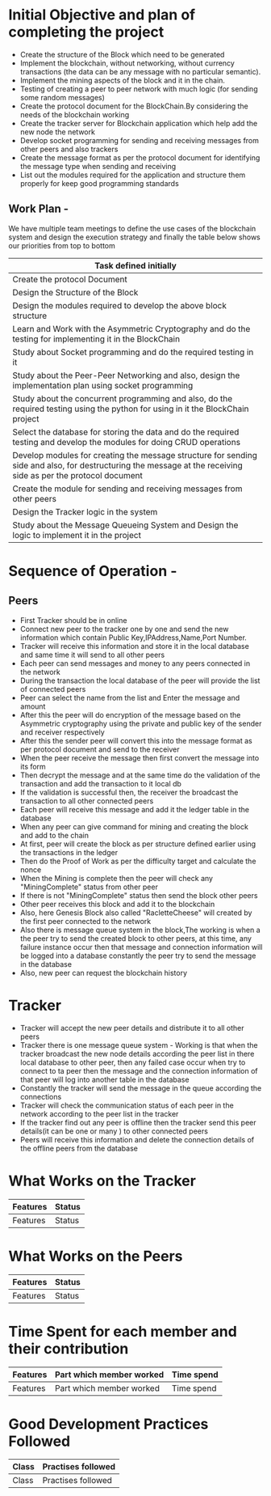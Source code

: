 # Initial Objective and plan of completing the project

* Create the structure of the Block which need to be generated
* Implement the blockchain, without networking, without currency transactions (the data can be any message with no particular semantic).
* Implement the mining aspects of the block and it in the chain.
* Testing of creating a peer to peer network with much logic (for sending some random messages)
* Create the protocol document for the BlockChain.By considering the needs of the blockchain working
* Create the tracker server for Blockchain application which help add the new node the network
* Develop socket programming for sending and receiving messages from other peers and also trackers
* Create the message format as per the protocol document  for identifying the message type when sending and receiving
* List out the modules required for the application and structure them properly for keep good programming standards

## Work Plan - 

We have multiple team  meetings to define the use cases of the blockchain system  and design the execution strategy and finally the table below shows our priorities from top to bottom

|Task defined initially|
|---------------|
|Create the protocol Document|
|Design the Structure of the Block|
|Design the modules required to develop the above block structure|
|Learn and Work with the Asymmetric Cryptography and do the testing for implementing it in the BlockChain|
|Study about Socket programming and do the required testing in it|
|Study about the Peer-Peer Networking and also, design the implementation plan using socket programming|
|Study about the concurrent programming and also, do the required testing using the python for using in it the BlockChain project|
|Select the database for storing the data and do the required testing and develop the modules for doing CRUD operations|
|Develop modules for creating the message structure for sending side and also, for destructuring the message at the receiving side as per the protocol document|
|Create the module for sending and receiving messages from other peers|
|Design the Tracker logic in the system |
|Study about the Message Queueing System and Design the logic to implement it in the project|

# Sequence of Operation - 

## Peers
* First Tracker should be in online 
* Connect new peer to the tracker one by one and send the new information which contain Public Key,IPAddress,Name,Port Number.
* Tracker will receive this information and store it in the local database and same time it will send to all other peers
* Each peer can send messages and money to any peers connected in the network
* During the transaction the local database of the peer will provide the list of connected peers
* Peer can select the name from the list and Enter the message and amount
* After this the peer will do encryption of the message based on the Asymmetric cryptography using the private and public key of the sender and receiver respectively
* After this the sender peer will convert this into the message format as per protocol document and send to the receiver
* When the peer receive the message then first convert the message into its form 
* Then decrypt the message and at the same time do the validation of the transaction and add the transaction to it local db
* If the validation is successful then, the receiver the broadcast the transaction to all other connected peers 
* Each peer will receive this message and add it the ledger table in the database 
* When any peer can give  command for mining and creating the block and add to the chain
* At first, peer will create the block as per structure defined earlier using the transactions in the ledger 
* Then do the Proof of Work as per the difficulty target and calculate the nonce 
* When the Mining is complete then the peer will check  any "MiningComplete" status from other peer
* If there is not "MiningComplete" status then send the block other peers 
* Other peer receives this block and add it to the blockchain
* Also, here Genesis Block also called "RacletteCheese" will created by the first peer connected to the network
* Also there is message queue system in the block,The working is when a the peer try to send the created block to other peers, at this time, any failure instance occur then that message and connection information will be logged into a database
constantly the peer try to send the message in the database
* Also, new peer can request the blockchain history

# Tracker
* Tracker will accept the new peer details and distribute it to all other peers
* Tracker there is one message queue system - Working is that when the tracker broadcast the new node details according the peer list in there local database to other peer, then any failed case occur when try to connect to ta peer then the message and the connection information of that peer will log into another table in the database
* Constantly the tracker will send the message in the queue according the connections
* Tracker will check the communication status of each peer in the network according to the peer list in the tracker 
* If the tracker find out any peer is offline then the tracker send this peer details(it can be one or many ) to other connected peers 
* Peers will receive this information and delete the connection details of the offline peers from the database

# What Works on the Tracker

 |Features|Status|
 |---------------|--------------|
 |Features|Status|

# What Works on the Peers

 |Features|Status|
 |---------------|--------------|
 |Features|Status|


# Time Spent for each member and their contribution

 |Features|Part which member worked|Time spend|
 |---------------|--------------|-------------|
|Features|Part which member worked|Time spend|

# Good Development Practices Followed
|   Class    |   Practises followed   |
|-------|--------|
|   Class    |   Practises followed   |


    